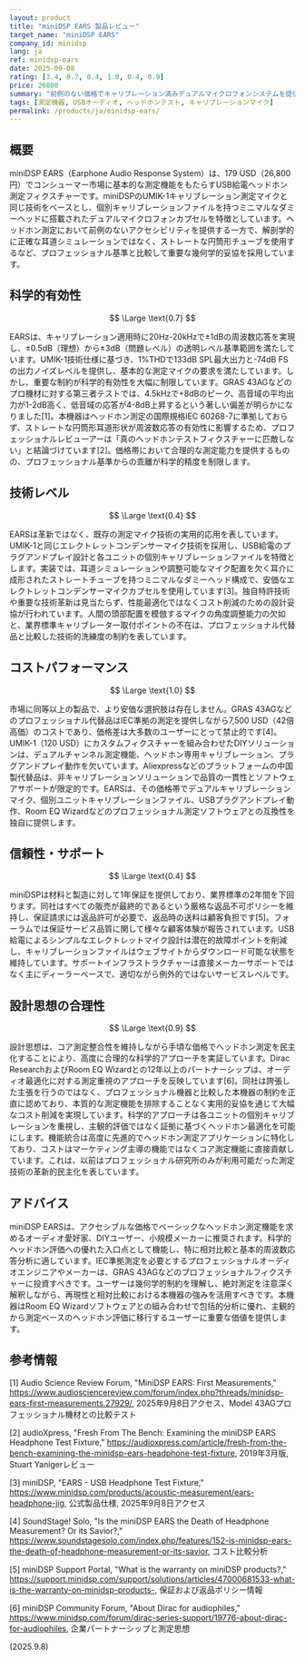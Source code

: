 ```yaml
---
layout: product
title: "miniDSP EARS 製品レビュー"
target_name: "miniDSP EARS"
company_id: minidsp
lang: ja
ref: minidsp-ears
date: 2025-09-08
rating: [3.4, 0.7, 0.4, 1.0, 0.4, 0.9]
price: 26800
summary: "前例のない価格でキャリブレーション済みデュアルマイクロフォンシステムを提供するUSB給電ヘッドホン測定フィクスチャー。ただし、プロフェッショナル基準と比較して著しい幾何学的制約を持つ"
tags: [測定機器, USBオーディオ, ヘッドホンテスト, キャリブレーションマイク]
permalink: /products/ja/minidsp-ears/
---
```


## 概要

miniDSP EARS（Earphone Audio Response System）は、179 USD（26,800円）でコンシューマー市場に基本的な測定機能をもたらすUSB給電ヘッドホン測定フィクスチャーです。miniDSPのUMIK-1キャリブレーション測定マイクと同じ技術をベースとし、個別キャリブレーションファイルを持つミニマルなダミーヘッドに搭載されたデュアルマイクロフォンカプセルを特徴としています。ヘッドホン測定において前例のないアクセシビリティを提供する一方で、解剖学的に正確な耳道シミュレーションではなく、ストレートな円筒形チューブを使用するなど、プロフェッショナル基準と比較して重要な幾何学的妥協を採用しています。

## 科学的有効性

$$ \Large \text{0.7} $$

EARSは、キャリブレーション適用時に20Hz-20kHzで±1dBの周波数応答を実現し、±0.5dB（理想）から±3dB（問題レベル）の透明レベル基準範囲を満たしています。UMIK-1技術仕様に基づき、1%THDで133dB SPL最大出力と-74dB FSの出力ノイズレベルを提供し、基本的な測定マイクの要求を満たしています。しかし、重要な制約が科学的有効性を大幅に制限しています。GRAS 43AGなどのプロ機材に対する第三者テストでは、4.5kHzで+8dBのピーク、高音域の平均出力が1-2dB高く、低音域の応答が4-8dB上昇するという著しい偏差が明らかになりました[1]。本機器はヘッドホン測定の国際規格IEC 60268-7に準拠しておらず、ストレートな円筒形耳道形状が周波数応答の有効性に影響するため、プロフェッショナルレビューアーは「真のヘッドホンテストフィクスチャーに匹敵しない」と結論づけています[2]。価格帯において合理的な測定能力を提供するものの、プロフェッショナル基準からの乖離が科学的精度を制限します。

## 技術レベル

$$ \Large \text{0.4} $$

EARSは革新ではなく、既存の測定マイク技術の実用的応用を表しています。UMIK-1と同じエレクトレットコンデンサーマイク技術を採用し、USB給電のプラグアンドプレイ設計と各ユニットの個別キャリブレーションファイルを特徴とします。実装では、耳道シミュレーションや調整可能なマイク配置を欠く耳介に成形されたストレートチューブを持つミニマルなダミーヘッド構成で、安価なエレクトレットコンデンサーマイクカプセルを使用しています[3]。独自特許技術や重要な技術革新は見当たらず、性能最適化ではなくコスト削減のための設計妥協が行われています。人間の頭部配置を模倣するマイクの角度調整能力の欠如と、業界標準キャリブレーター取付ポイントの不在は、プロフェッショナル代替品と比較した技術的洗練度の制約を表しています。

## コストパフォーマンス

$$ \Large \text{1.0} $$

市場に同等以上の製品で、より安価な選択肢は存在しません。GRAS 43AGなどのプロフェッショナル代替品はIEC準拠の測定を提供しながら7,500 USD（42倍高価）のコストであり、価格差は大多数のユーザーにとって禁止的です[4]。UMIK-1（120 USD）にカスタムフィクスチャーを組み合わせたDIYソリューションは、デュアルチャンネル測定機能、ヘッドホン専用キャリブレーション、プラグアンドプレイ動作を欠いています。Aliexpressなどのプラットフォームの中国製代替品は、非キャリブレーションソリューションで品質の一貫性とソフトウェアサポートが限定的です。EARSは、その価格帯でデュアルキャリブレーションマイク、個別ユニットキャリブレーションファイル、USBプラグアンドプレイ動作、Room EQ Wizardなどのプロフェッショナル測定ソフトウェアとの互換性を独自に提供します。

## 信頼性・サポート

$$ \Large \text{0.4} $$

miniDSPは材料と製造に対して1年保証を提供しており、業界標準の2年間を下回ります。同社はすべての販売が最終的であるという厳格な返品不可ポリシーを維持し、保証請求には返品許可が必要で、返品時の送料は顧客負担です[5]。フォーラムでは保証サービス品質に関して様々な顧客体験が報告されています。USB給電によるシンプルなエレクトレットマイク設計は潜在的故障ポイントを削減し、キャリブレーションファイルはウェブサイトからダウンロード可能な状態を維持しています。サポートインフラストラクチャーは直接メーカーサポートではなく主にディーラーベースで、適切ながら例外的ではないサービスレベルです。

## 設計思想の合理性

$$ \Large \text{0.9} $$

設計思想は、コア測定整合性を維持しながら手頃な価格でヘッドホン測定を民主化することにより、高度に合理的な科学的アプローチを実証しています。Dirac ResearchおよびRoom EQ Wizardとの12年以上のパートナーシップは、オーディオ最適化に対する測定重視のアプローチを反映しています[6]。同社は誇張した主張を行うのではなく、プロフェッショナル機器と比較した本機器の制約を正直に認めており、本質的な測定機能を排除することなく実用的妥協を通じて大幅なコスト削減を実現しています。科学的アプローチは各ユニットの個別キャリブレーションを重視し、主観的評価ではなく証拠に基づくヘッドホン最適化を可能にします。機能統合は高度に先進的でヘッドホン測定アプリケーションに特化しており、コストはマーケティング主導の機能ではなくコア測定機能に直接貢献しています。これは、以前はプロフェッショナル研究所のみが利用可能だった測定技術の革新的民主化を表しています。

## アドバイス

miniDSP EARSは、アクセシブルな価格でベーシックなヘッドホン測定機能を求めるオーディオ愛好家、DIYユーザー、小規模メーカーに推奨されます。科学的ヘッドホン評価への優れた入口点として機能し、特に相対比較と基本的周波数応答分析に適しています。IEC準拠測定を必要とするプロフェッショナルオーディオエンジニアやメーカーは、GRAS 43AGなどのプロフェッショナルフィクスチャーに投資すべきです。ユーザーは幾何学的制約を理解し、絶対測定を注意深く解釈しながら、再現性と相対比較における本機器の強みを活用すべきです。本機器はRoom EQ Wizardソフトウェアとの組み合わせで包括的分析に優れ、主観的から測定ベースのヘッドホン評価に移行するユーザーに重要な価値を提供します。

## 参考情報

[1] Audio Science Review Forum, "MiniDSP EARS: First Measurements," https://www.audiosciencereview.com/forum/index.php?threads/minidsp-ears-first-measurements.27929/, 2025年9月8日アクセス、Model 43AGプロフェッショナル機材との比較テスト

[2] audioXpress, "Fresh From The Bench: Examining the miniDSP EARS Headphone Test Fixture," https://audioxpress.com/article/fresh-from-the-bench-examining-the-minidsp-ears-headphone-test-fixture, 2019年3月版, Stuart Yanigerレビュー

[3] miniDSP, "EARS - USB Headphone Test Fixture," https://www.minidsp.com/products/acoustic-measurement/ears-headphone-jig, 公式製品仕様, 2025年9月8日アクセス

[4] SoundStage! Solo, "Is the miniDSP EARS the Death of Headphone Measurement? Or its Savior?," https://www.soundstagesolo.com/index.php/features/152-is-minidsp-ears-the-death-of-headphone-measurement-or-its-savior, コスト比較分析

[5] miniDSP Support Portal, "What is the warranty on miniDSP products?," https://support.minidsp.com/support/solutions/articles/47000681533-what-is-the-warranty-on-minidsp-products-, 保証および返品ポリシー情報

[6] miniDSP Community Forum, "About Dirac for audiophiles," https://www.minidsp.com/forum/dirac-series-support/19776-about-dirac-for-audiophiles, 企業パートナーシップと測定思想

(2025.9.8)
